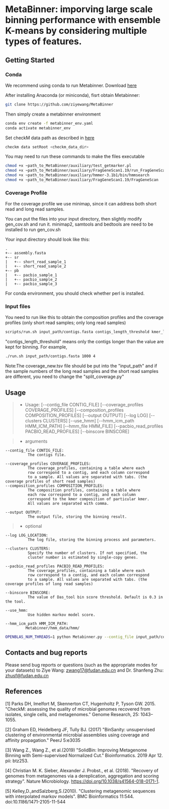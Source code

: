 # MetaBinner: imporving large scale binning performance with ensemble K-means by considering multiple types of features.

## <a name="started"></a>Getting Started

### <a name="docker"></a>Conda

We recommend using conda to run Metabinner. Download [here](https://www.continuum.io/downloads)

After installing Anaconda (or miniconda), fisrt obtain Metabinner:

```sh
git clone https://github.com/ziyewang/MetaBinner
```
Then simply create a metabinner environment 

```sh
conda env create -f metabinner_env.yaml
conda activate metabinner_env
```

Set checkM data path as described in [here](https://github.com/Ecogenomics/CheckM/wiki/Installation)
```sh
checkm data setRoot <checkm_data_dir>
```

You may need to run these commands to make the files executable
```sh
chmod +x ~path_to_MetaBinner/auxiliary/test_getmarker.pl
chmod +x ~path_to_MetaBinner/auxiliary/FragGeneScan1.19/run_FragGeneScan.pl
chmod +x ~path_to_MetaBinner/auxiliary/hmmer-3.1b1/bin/hmmsearch
chmod +x ~path_to_MetaBinner/auxiliary/FragGeneScan1.19/FragGeneScan
```
### Coverage Profile
For the coverage profile we use minimap, since it can address both short read and long read samples.

You can put the files into your input directory, then slightly modify gen_cov.sh and run it.
minimap2, samtools and bedtools are need to be installed to run gen_cov.sh

Your input directory should look like this:

```
.
+-- assembly.fasta
+-- sr
|   +-- short_read_sample_1
|   +-- short_read_sample_2
+-- pb
|   +-- pacbio_sample_1
|   +-- pacbio_sample_2
|   +-- pacbio_sample_3
```

For conda environment, you should check whether perl is installed.

### Input files
You need to run like this to obtain the composition profiles and the coverage profiles (only short read samples; only long read samples)
```sh
scripts/run.sh input_path/contigs.fasta contigs_length_threshold kmer_length
```

"contigs_length_threshold" means only the contigs longer than the value are kept for binning. For example,
```sh
./run.sh input_path/contigs.fasta 1000 4
```
Note:The coverage_new.tsv file should be put into the "input_path" and if the sample numbers of the long read samples and the short read samples are different, you need to change the "split_coverage.py"

## <a name="usage"></a>Usage


> - Usage:         [--contig_file CONTIG_FILE]
                   [--coverage_profiles COVERAGE_PROFILES]
                   [--composition_profiles COMPOSITION_PROFILES]
                   [--output OUTPUT] [--log LOG] [--clusters CLUSTERS]
                   [--use_hmm] [--hmm_icm_path HMM_ICM_PATH]
                   [--hmm_file HMM_FILE]
                   [--pacbio_read_profiles PACBIO_READ_PROFILES]
                   [--binscore BINSCORE]

> - arguments

  	--contig_file CONTIG_FILE: 
              The contigs file.
	
  	--coverage_profiles COVERAGE_PROFILES: 
              The coverage_profiles, containing a table where each
              row correspond to a contig, and each column correspond
              to a sample. All values are separated with tabs. (the coverage profiles of short read samples)
  	--composition_profiles COMPOSITION_PROFILES: 
              The composition profiles, containing a table where
              each row correspond to a contig, and each column
              correspond to the kmer composition of particular kmer.
              All values are separated with comma.
	
  	--output OUTPUT:
              The output file, storing the binning result.
              
> - optional

    --log LOG_LOCATION:
              The log file, storing the binning process and parameters.
              
    --clusters CLUSTERS: 
              Specify the number of clusters. If not specified, the
              cluster number is estimated by single-copy genes.
              
    --pacbio_read_profiles PACBIO_READ_PROFILES:
              The coverage_profiles, containing a table where each
              row correspond to a contig, and each column correspond
              to a sample. All values are separated with tabs. (the coverage profiles of long read samples)
    
    --binscore BINSCORE:
              The value of Das_tool bin score threshold. Default is 0.3 in the tool.
              
    --use_hmm:
              Use hidden markov model score.
    
    --hmm_icm_path HMM_ICM_PATH:
             Metabinner/hmm_data/hmm/

```sh
OPENBLAS_NUM_THREADS=1 python Metabinner.py --contig_file input_path/contigs.fasta --coverage_profiles input_path/coverage_sr_new.tsv --composition_profiles input_path/kmer_4_f0.csv --output output_path/result.tsv --log output_path/result.log --pacbio_read_profiles input_path/coverage_pb_new.tsv --use_hmm --hmm_icm_path path_to_MetaBinner/hmm_data/hmm/
```

## <a name="preprocessing"></a>Contacts and bug reports
Please send bug reports or questions (such as the appropriate modes for your datasets) to
Ziye Wang: zwang17@fudan.edu.cn and Dr. Shanfeng Zhu: zhusf@fudan.edu.cn

## <a name="preprocessing"></a>References
         

[1] Parks DH, Imelfort M, Skennerton CT, Hugenholtz P, Tyson GW. 2015. "CheckM: assessing the quality of microbial genomes recovered from isolates, single cells, and metagenomes." Genome Research, 25: 1043–1055.

[2] Graham ED, Heidelberg JF, Tully BJ. (2017) "BinSanity: unsupervised clustering of environmental microbial assemblies using coverage and affinity propagation." PeerJ 5:e3035

[3] Wang Z., Wang Z., et al.(2019) "SolidBin: Improving Metagenome Binning with Semi-supervised Normalized Cut." Bioinformatics. 2019 Apr 12. pii: btz253. 

[4] Christian M. K. Sieber, Alexander J. Probst., et al. (2018). "Recovery of genomes from metagenomes via a dereplication, aggregation and scoring strategy". Nature Microbiology. https://doi.org/10.1038/s41564-018-0171-1.

[5] Kelley,D.,andSalzberg,S.(2010). "Clustering metagenomic sequences with interpolated markov models". BMC Bioinformatics 11:544. doi:10.1186/1471-2105-11-544

